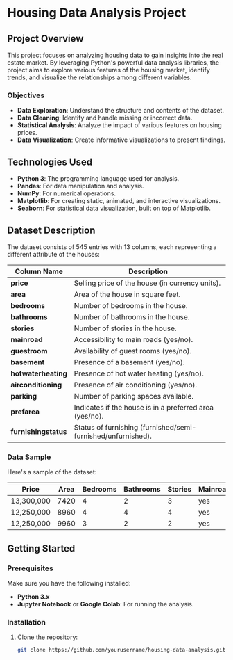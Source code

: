 # Housing Data Analysis Project



## Project Overview

This project focuses on analyzing housing data to gain insights into the real estate market. By leveraging Python's powerful data analysis libraries, the project aims to explore various features of the housing market, identify trends, and visualize the relationships among different variables. 

### Objectives
- **Data Exploration**: Understand the structure and contents of the dataset.
- **Data Cleaning**: Identify and handle missing or incorrect data.
- **Statistical Analysis**: Analyze the impact of various features on housing prices.
- **Data Visualization**: Create informative visualizations to present findings.

## Technologies Used
- **Python 3**: The programming language used for analysis.
- **Pandas**: For data manipulation and analysis.
- **NumPy**: For numerical operations.
- **Matplotlib**: For creating static, animated, and interactive visualizations.
- **Seaborn**: For statistical data visualization, built on top of Matplotlib.

## Dataset Description

The dataset consists of 545 entries with 13 columns, each representing a different attribute of the houses:

| Column Name          | Description                                                |
|----------------------|------------------------------------------------------------|
| **price**            | Selling price of the house (in currency units).           |
| **area**             | Area of the house in square feet.                          |
| **bedrooms**         | Number of bedrooms in the house.                           |
| **bathrooms**        | Number of bathrooms in the house.                          |
| **stories**          | Number of stories in the house.                            |
| **mainroad**         | Accessibility to main roads (yes/no).                      |
| **guestroom**        | Availability of guest rooms (yes/no).                      |
| **basement**         | Presence of a basement (yes/no).                           |
| **hotwaterheating**  | Presence of hot water heating (yes/no).                    |
| **airconditioning**  | Presence of air conditioning (yes/no).                     |
| **parking**          | Number of parking spaces available.                        |
| **prefarea**         | Indicates if the house is in a preferred area (yes/no).   |
| **furnishingstatus** | Status of furnishing (furnished/semi-furnished/unfurnished).|

### Data Sample
Here's a sample of the dataset:

| Price      | Area | Bedrooms | Bathrooms | Stories | Mainroad | Guestroom | Basement | Hotwaterheating | Airconditioning | Parking | Prefarea | Furnishingstatus |
|------------|------|----------|-----------|---------|----------|-----------|----------|------------------|------------------|---------|----------|------------------|
| 13,300,000 | 7420 | 4        | 2         | 3       | yes      | no        | no       | no               | yes              | 2       | yes      | furnished        |
| 12,250,000 | 8960 | 4        | 4         | 4       | yes      | no        | no       | no               | yes              | 3       | no       | furnished        |
| 12,250,000 | 9960 | 3        | 2         | 2       | yes      | no        | yes      | no               | no               | 2       | yes      | semi-furnished    |

## Getting Started

### Prerequisites
Make sure you have the following installed:
- **Python 3.x**
- **Jupyter Notebook** or **Google Colab**: For running the analysis.

### Installation
1. Clone the repository:
   ```bash
   git clone https://github.com/yourusername/housing-data-analysis.git
